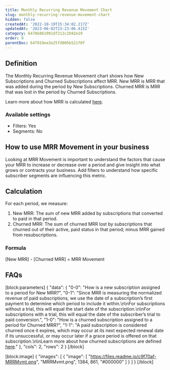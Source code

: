 ```yaml
---
title: Monthly Recurring Revenue Movement Chart
slug: monthly-recurring-revenue-movement-chart
hidden: false
createdAt: '2022-10-19T15:34:02.217Z'
updatedAt: '2023-06-02T23:23:06.415Z'
category: 6478b861991df212c2b92e19
order: 9
parentDoc: 647919ee3e25fd005b521f0f
---
```

## Definition
The Monthly Recurring Revenue Movement chart shows how New Subscriptions and Churned Subscriptions affect MRR. New MRR is MRR that was added during the period by New Subscriptions. Churned MRR is MRR that was lost in the period by Churned Subscriptions.

Learn more about how MRR is calculated [here](doc:monthly-recurring-revenue-mrr-chart).

### Available settings

* Filters: Yes
* Segments: No

## How to use MRR Movement in your business
Looking at MRR Movement is important to understand the factors that cause your MRR to increase or decrease over a period and give insight into what grows or contracts your business. Add filters to understand how specific subscriber segments are influencing this metric.

## Calculation
For each period, we measure:

1. New MRR: The sum of new MRR added by subscriptions that converted to paid in that period.
2. Churned MRR: The sum of churned MRR lost by subscriptions that churned out of their active, paid status in that period; minus MRR gained from resubscriptions.

### Formula
[New MRR] - [Churned MRR] = MRR Movement

## FAQs
[block:parameters]
{
  "data": {
    "0-0": "How is a new subscription assigned to a period for New MRR?",
    "0-1": "Since MRR is measuring the normalized revenue of paid subscriptions, we use the date of a subscription’s first payment to determine which period to include it within.\n\nFor subscriptions without a trial, this will equal the start date of the subscription.\n\nFor subscriptions with a trial, this will equal the date of the subscriber’s trial to paid conversion.",
    "1-0": "How is a churned subscription assigned to a period for Churned MRR?",
    "1-1": "A paid subscription is considered churned once it expires, which may occur at its next expected renewal date if its unsuccessful, or may occur later if a grace period is offered on that subscription.\n\nLearn more about how churned subscriptions are defined [here](doc:churn-chart)."
  },
  "cols": 2,
  "rows": 2
}
[/block]

[block:image]
{
  "images": [
    {
      "image": [
        "https://files.readme.io/c9f70af-MRRMvmt.png",
        "MRRMvmt.png",
        1384,
        861,
        "#000000"
      ]
    }
  ]
}
[/block]